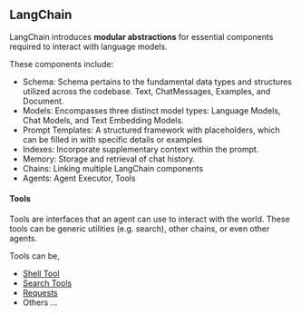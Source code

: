 
## LangChain

LangChain introduces **modular abstractions** for essential components required to interact with language models.

These components include:

- Schema: Schema pertains to the fundamental data types and structures utilized across the codebase. Text, ChatMessages, Examples, and Document.
- Models: Encompasses three distinct model types: Language Models, Chat Models, and Text Embedding Models.
- Prompt Templates: A structured framework with placeholders, which can be filled in with specific details or examples
- Indexes: Incorporate supplementary context within the prompt. 
- Memory: Storage and retrieval of chat history.
- Chains: Linking multiple LangChain components
- Agents: Agent Executor, Tools



#### Tools

Tools are interfaces that an agent can use to interact with the world. These tools can be generic utilities (e.g. search), other chains, or even other agents.

Tools can be,
- [Shell Tool](https://python.langchain.com/docs/integrations/tools/bash)
- [Search Tools](https://python.langchain.com/docs/integrations/tools/ddg)
- [Requests](https://python.langchain.com/docs/integrations/tools/requests)
- Others ...
